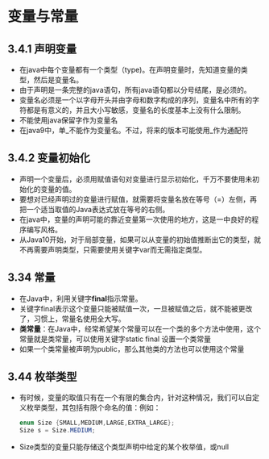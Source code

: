 # 变量与常量

## 3.4.1 声明变量

- 在java中每个变量都有一个类型（type)。在声明变量时，先知道变量的类型，然后是变量名。
- 由于声明是一条完整的java语句，所有java语句都以分号结尾，是必须的。
- 变量名必须是一个以字母开头并由字母和数字构成的序列，变量名中所有的字符都是有意义的，并且大小写敏感，变量名的长度基本上没有什么限制。
- 不能使用java保留字作为变量名
- 在java9中，单_不能作为变量名。不过，将来的版本可能使用_作为通配符



## 3.4.2 变量初始化

- 声明一个变量后，必须用赋值语句对变量进行显示初始化，千万不要使用未初始化的变量的值。
- 要想对已经声明过的变量进行赋值，就需要将变量名放在等号（=）左侧，再把一个适当取值的Java表达式放在等号的右侧。
- 在java中，变量的声明可能的靠近变量第一次使用的地方，这是一中良好的程序编写风格。
- 从Java10开始，对于局部变量，如果可以从变量的初始值推断出它的类型，就不再需要声明类型，只需要使用关键字var而无需指定类型。

## 3.34 常量

- 在Java中，利用关键字**final**指示常量。
- 关键字final表示这个变量只能被赋值一次，一旦被赋值之后，就不能被更改了，习惯上，常量名使用全大写。
- **类常量**：在Java中，经常希望某个常量可以在一个类的多个方法中使用，这个常量就是类常量，可以使用关键字static final 设置一个类常量
- 如果一个类常量被声明为public，那么其他类的方法也可以使用这个常量

## 3.44 枚举类型

- 有时候，变量的取值只有在一个有限的集合内，针对这种情况，我们可以自定义枚举类型，其包括有限个命名的值：例如：

  ```java
  enum Size {SMALL,MEDIUM,LARGE,EXTRA_LARGE};
  Size s = Size.MEDIUM;
  ```

- Size类型的变量只能存储这个类型声明中给定的某个枚举值，或null
